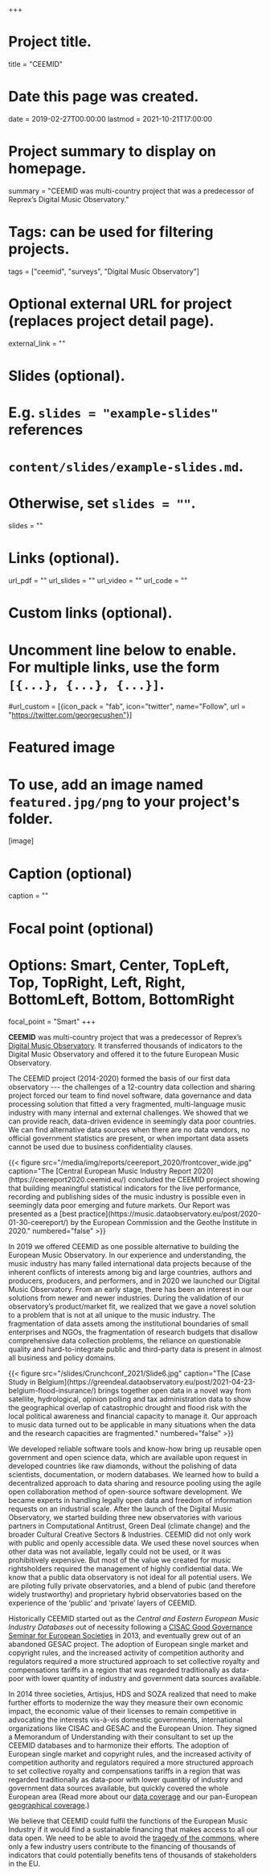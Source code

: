 +++
# Project title.
title = "CEEMID"

# Date this page was created.
date = 2019-02-27T00:00:00
lastmod = 2021-10-21T17:00:00

# Project summary to display on homepage.
summary = "CEEMID was multi-country project that was a predecessor of Reprex’s Digital Music Observatory."

# Tags: can be used for filtering projects.
tags = ["ceemid", "surveys", "Digital Music Observatory"]

# Optional external URL for project (replaces project detail page).
external_link = ""

# Slides (optional).
#   E.g. `slides = "example-slides"` references
#   `content/slides/example-slides.md`.
#   Otherwise, set `slides = ""`.
slides = ""

# Links (optional).
url_pdf = ""
url_slides = ""
url_video = ""
url_code = ""

# Custom links (optional).
#   Uncomment line below to enable. For multiple links, use the form `[{...}, {...}, {...}]`.
#url_custom = [{icon_pack = "fab", icon="twitter", name="Follow", url = "https://twitter.com/georgecushen"}]

# Featured image
# To use, add an image named `featured.jpg/png` to your project's folder.
[image]
  # Caption (optional)
  caption = ""

  # Focal point (optional)
  # Options: Smart, Center, TopLeft, Top, TopRight, Left, Right, BottomLeft, Bottom, BottomRight
  focal_point = "Smart"
+++

__CEEMID__ was multi-country project that was a predecessor of Reprex’s [Digital Music Observatory](https://music.dataobservatory.eu/). It transferred thousands of indicators to the Digital Music Observatory and offered it to the future European Music Observatory. 

The CEEMID project (2014-2020) formed the basis of our first data observatory --- the challenges of a 12-country data collection and sharing project forced our team to find novel software, data governance and data processing solution that fitted a very fragmented, multi-language music industry with many internal and external challenges.  We showed that we can provide reach, data-driven evidence in seemingly data poor countries. We can find alternative data sources when there are no data vendors, no official government statistics are present, or when important data assets cannot be used due to business confidentiality clauses.

<td style="text-align: center;">{{< figure src="/media/img/reports/ceereport_2020/frontcover_wide.jpg" caption="The [Central European Music Industry Report 2020](https://ceereport2020.ceemid.eu/) concluded the CEEMID project showing that building meaningful statistical indicators for the live performance, recording and publishing sides of the music industry is possible even in seemingly data poor emerging and future markets. Our Report was presented as a [best practice](https://music.dataobservatory.eu/post/2020-01-30-ceereport/) by the European Commission and the Geothe Institute in 2020." numbered="false" >}}</td>

In 2019 we offered CEEMID as one possible alternative to building the European Music Observatory. In our experience and understanding, the music industry has many failed international data projects because of the inherent conflicts of interests among big and large countries, authors and producers, producers, and performers, and in 2020 we launched our Digital Music Observatory.
From an early stage, there has been an interest in our solutions from newer and newer industries. During the validation of our observatory’s product/market fit, we realized that we gave a novel solution to a problem that is not at all unique to the music industry. The fragmentation of data assets among the institutional boundaries of small enterprises and NGOs, the fragmentation of research budgets that disallow comprehensive data collection problems, the reliance on questionable quality and hard-to-integrate public and third-party data is present in almost all business and policy domains.

<td style="text-align: center;">{{< figure src="/slides/Crunchconf_2021/Slide6.jpg" caption="The [Case Study in Belgium](https://greendeal.dataobservatory.eu/post/2021-04-23-belgium-flood-insurance/) brings together open data in a novel way from satellite, hydrological, opinion polling and tax administration data to show the geographical overlap of catastrophic drought and flood risk with the local political awareness and financial capacity to manage it. Our approach to music data turned out to be applicable in many situations when the data and the research capacities are fragmented." numbered="false" >}}</td>

We developed reliable software tools and know-how bring up reusable open government and open science data, which are available upon request in developed countries like raw diamonds, without the polishing of data scientists, documentation, or modern databases. We learned how to build a decentralized approach to data sharing and resource pooling using the agile open collaboration method of open-source software development. We became experts in handling legally open data and freedom of information requests on an industrial scale.  After the launch of the Digital Music Observatory, we started building three new observatories with various partners in Computational Antitrust, Green Deal (climate change) and the broader Cultural Creative Sectors & Industries. 
CEEMID did not only work with public and openly accessible data.  We used these novel sources when other data was not available, legally could not be used, or it was prohibitively expensive.  But most of the value we created for music rightsholders required the management of highly confidential data. We know that a public data observatory is not ideal for all potential users.  We are piloting fully private observatories, and a blend of pubic (and therefore widely trustworthy) and proprietary hybrid observatories based on the experience of the ‘public’  and ‘private’ layers of CEEMID.

Historically CEEMID started out as the _Central and Eastern European Music Industry Databases_ out of necessity following a [CISAC Good Governance Seminar for European Societies](https://ceemid.eu/post/2013-11-18_cisac_goodgov/) in 2013, and eventually grew out of an abandoned GESAC project. The adoption of European single market and copyright rules, and the increased activity of competition authority and regulators required a more structured approach to set collective royalty and compensations tariffs in a region that was regarded traditionally as data-poor with lower quantity of industry and government data sources available.

In 2014 three societies, Artisjus, HDS and SOZA realized that need to make further efforts to modernize the way they measure their own economic impact, the economic value of their licenses to remain competitive in advocating the interests vis-à-vis domestic governments, international organizations like CISAC and GESAC and the European Union. They signed a Memorandum of Understanding with their consultant to set up the CEEMID databases and to harmonize their efforts. The adoption of European single market and copyright rules, and the increased activity of competition authority and regulators required a more structured approach to set collective royalty and compensations tariffs in a region that was regarded traditionally as data-poor with lower quantitiy of industry and government data sources available, but quickly covered the whole European area (Read more about our [data coverage](https://documentation.ceemid.eu/index.php?title=Main_Page#Data_Coverage) and our pan-European [geographical coverage](https://documentation.ceemid.eu/index.php?title=Main_Page#Geographic_Coverage).)

We believe that CEEMID could fulfil the functions of the European Music Industry if it would find a sustainable financing that makes access to all our data open. We need to be able to avoid the [tragedy of the commons](https://en.wikipedia.org/wiki/Tragedy_of_the_commons), where only a few industry users contribute to the financing of thousands of indicators that could potentially benefits tens of thousands of stakeholders in the EU.

